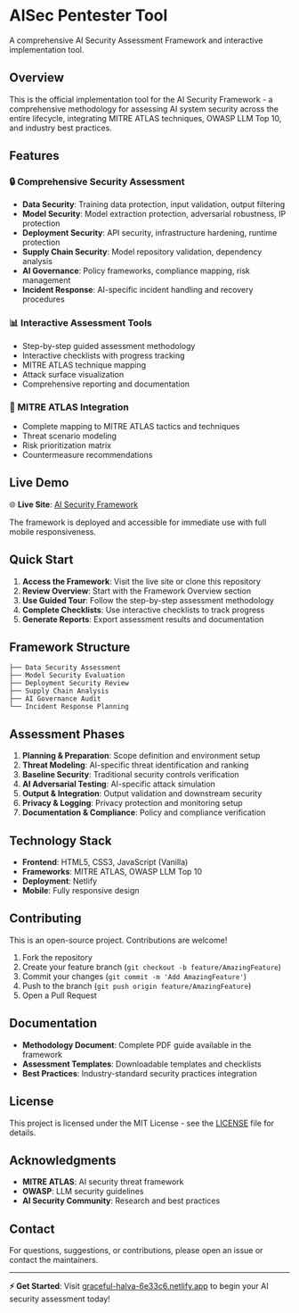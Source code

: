 # AISec Pentester Tool

A comprehensive AI Security Assessment Framework and interactive implementation tool.

## Overview

This is the official implementation tool for the AI Security Framework - a comprehensive methodology for assessing AI system security across the entire lifecycle, integrating MITRE ATLAS techniques, OWASP LLM Top 10, and industry best practices.

## Features

### 🔒 Comprehensive Security Assessment
- **Data Security**: Training data protection, input validation, output filtering
- **Model Security**: Model extraction protection, adversarial robustness, IP protection
- **Deployment Security**: API security, infrastructure hardening, runtime protection
- **Supply Chain Security**: Model repository validation, dependency analysis
- **AI Governance**: Policy frameworks, compliance mapping, risk management
- **Incident Response**: AI-specific incident handling and recovery procedures

### 📊 Interactive Assessment Tools
- Step-by-step guided assessment methodology
- Interactive checklists with progress tracking
- MITRE ATLAS technique mapping
- Attack surface visualization
- Comprehensive reporting and documentation

### 🎯 MITRE ATLAS Integration
- Complete mapping to MITRE ATLAS tactics and techniques
- Threat scenario modeling
- Risk prioritization matrix
- Countermeasure recommendations

## Live Demo

🌐 **Live Site**: [AI Security Framework](https://graceful-halva-6e33c6.netlify.app/)

The framework is deployed and accessible for immediate use with full mobile responsiveness.

## Quick Start

1. **Access the Framework**: Visit the live site or clone this repository
2. **Review Overview**: Start with the Framework Overview section
3. **Use Guided Tour**: Follow the step-by-step assessment methodology
4. **Complete Checklists**: Use interactive checklists to track progress
5. **Generate Reports**: Export assessment results and documentation

## Framework Structure

```
├── Data Security Assessment
├── Model Security Evaluation
├── Deployment Security Review
├── Supply Chain Analysis
├── AI Governance Audit
└── Incident Response Planning
```

## Assessment Phases

1. **Planning & Preparation**: Scope definition and environment setup
2. **Threat Modeling**: AI-specific threat identification and ranking
3. **Baseline Security**: Traditional security controls verification
4. **AI Adversarial Testing**: AI-specific attack simulation
5. **Output & Integration**: Output validation and downstream security
6. **Privacy & Logging**: Privacy protection and monitoring setup
7. **Documentation & Compliance**: Policy and compliance verification

## Technology Stack

- **Frontend**: HTML5, CSS3, JavaScript (Vanilla)
- **Frameworks**: MITRE ATLAS, OWASP LLM Top 10
- **Deployment**: Netlify
- **Mobile**: Fully responsive design

## Contributing

This is an open-source project. Contributions are welcome!

1. Fork the repository
2. Create your feature branch (`git checkout -b feature/AmazingFeature`)
3. Commit your changes (`git commit -m 'Add AmazingFeature'`)
4. Push to the branch (`git push origin feature/AmazingFeature`)
5. Open a Pull Request

## Documentation

- **Methodology Document**: Complete PDF guide available in the framework
- **Assessment Templates**: Downloadable templates and checklists
- **Best Practices**: Industry-standard security practices integration

## License

This project is licensed under the MIT License - see the [LICENSE](LICENSE) file for details.

## Acknowledgments

- **MITRE ATLAS**: AI security threat framework
- **OWASP**: LLM security guidelines
- **AI Security Community**: Research and best practices

## Contact

For questions, suggestions, or contributions, please open an issue or contact the maintainers.

---

**⚡ Get Started**: Visit [graceful-halva-6e33c6.netlify.app](https://graceful-halva-6e33c6.netlify.app/) to begin your AI security assessment today!
